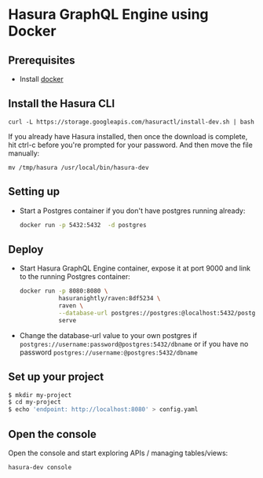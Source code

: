 # Hasura GraphQL Engine using Docker

## Prerequisites

- Install [docker](https://docs.docker.com/install/)


## Install the Hasura CLI

```
curl -L https://storage.googleapis.com/hasuractl/install-dev.sh | bash 
```

If you already have Hasura installed, then once the download is complete, hit ctrl-c before you're prompted for your password. And then move the file manually:

```
mv /tmp/hasura /usr/local/bin/hasura-dev
```


## Setting up

- Start a Postgres container if you don't have postgres running already:
  ```bash
  docker run -p 5432:5432  -d postgres
  ```

## Deploy

- Start Hasura GraphQL Engine container, expose it at port 9000 and link to the running Postgres container:
  ```bash
  docker run -p 8080:8080 \
             hasuranightly/raven:8df5234 \
             raven \
             --database-url postgres://postgres:@localhost:5432/postgres \
             serve
  ```
  
 - Change the database-url value to your own postgres if `postgres://username:password@postgres:5432/dbname` or if you have no password `postgres://username:@postgres:5432/dbname`
 
## Set up your project
 
```bash
$ mkdir my-project
$ cd my-project
$ echo 'endpoint: http://localhost:8080' > config.yaml
```

## Open the console

Open the console and start exploring APIs / managing tables/views:

```bash
hasura-dev console
```
